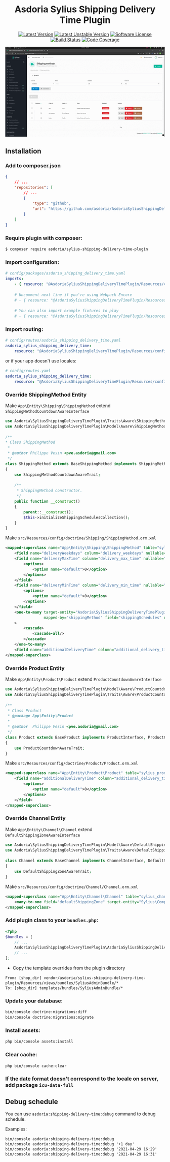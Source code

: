 <h1 align="center">Asdoria Sylius Shipping Delivery Time Plugin</h1>

<div align="center">

[![Latest Version][ico-version]][link-packagist]
[![Latest Unstable Version][ico-unstable-version]][link-packagist]
[![Software License][ico-license]](LICENSE)
[![Build Status][ico-github-actions]][link-github-actions]
[![Code Coverage][ico-code-coverage]][link-code-coverage]

</div>

<div style="max-width: max-content; height: auto; margin: auto">

![Shipping delivery time plugin](doc/presentation.gif)

</div>

## Installation

### Add to composer.json

```json
{
    // ...
    "repositories": [
        // ...
        {
            "type": "github",
            "url": "https://github.com/asdoria/AsdoriaSyliusShippingDeliveryTimePlugin"
        }
    ]
}
```

### Require plugin with composer:

```bash
$ composer require asdoria/sylius-shipping-delivery-time-plugin
```

### Import configuration:

```yaml
# config/packages/asdoria_shipping_delivery_time.yaml
imports:
    - { resource: "@AsdoriaSyliusShippingDeliveryTimePlugin/Resources/config/app/config.yaml" }

    # Uncomment next line if you're using Webpack Encore
    # - { resource: "@AsdoriaSyliusShippingDeliveryTimePlugin/Resources/config/app/config_webpack.yaml" }
    
    # You can also import example fixtures to play
    # - { resource: "@AsdoriaSyliusShippingDeliveryTimePlugin/Resources/config/app/fixtures.yaml" }
```

### Import routing:

```yaml
# config/routes/asdoria_shipping_delivery_time.yaml
asdoria_sylius_shipping_delivery_time:
    resource: "@AsdoriaSyliusShippingDeliveryTimePlugin/Resources/config/routes.yaml"
```

or if your app doesn't use locales:

```yaml
# config/routes.yaml
asdoria_sylius_shipping_delivery_time:
    resource: "@AsdoriaSyliusShippingDeliveryTimePlugin/Resources/config/routes_no_locale.yaml"

```

### Override ShippingMethod Entity

Make `App\Entity\Shipping\ShippingMethod` extend `ShippingMethodCountdownAwareInterface`
```php
use Asdoria\SyliusShippingDeliveryTimePlugin\Traits\Aware\ShippingMethodCountdownAwareTrait;
use Asdoria\SyliusShippingDeliveryTimePlugin\Model\Aware\ShippingMethodCountdownAwareInterface;

/**
* Class ShippingMethod
 *
 * @author Philippe Vesin <pve.asdoria@gmail.com>
 */
class ShippingMethod extends BaseShippingMethod implements ShippingMethodCountdownAwareInterface
{
    use ShippingMethodCountdownAwareTrait;
    
    /**
     * ShippingMethod constructor.
     */
    public function __construct()
    {
        parent::__construct();
        $this->initializeShippingSchedulesCollection();
    }
}
```

Make `src/Resources/config/doctrine/Shipping/ShippingMethod.orm.xml`
```xml
<mapped-superclass name="App\Entity\Shipping\ShippingMethod" table="sylius_shipping_method">
    <field name="deliveryWeekdays" column="delivery_weekdays" nullable="true" type="array"/>
    <field name="deliveryMaxTime" column="delivery_max_time" nullable="true" type="integer">
        <options>
            <option name="default">0</option>
        </options>
    </field>
    <field name="deliveryMinTime" column="delivery_min_time" nullable="true" type="integer">
        <options>
            <option name="default">0</option>
        </options>
    </field>
    <one-to-many target-entity="Asdoria\SyliusShippingDeliveryTimePlugin\Model\ShippingScheduleInterface"
                 mapped-by="shippingMethod" field="shippingSchedules" orphan-removal="true"
    >
        <cascade>
            <cascade-all/>
        </cascade>
    </one-to-many>
    <field name="additionalDeliveryTime" column="additional_delivery_time" nullable="true" type="json" />
</mapped-superclass>
```
### Override Product Entity


Make `App\Entity\Product\Product` extend `ProductCountdownAwareInterface`
```php
use Asdoria\SyliusShippingDeliveryTimePlugin\Model\Aware\ProductCountdownAwareInterface;
use Asdoria\SyliusShippingDeliveryTimePlugin\Traits\Aware\ProductCountdownAwareTrait;

/**
 * Class Product
 * @package App\Entity\Product
 *
 * @author  Philippe Vesin <pve.asdoria@gmail.com>
 */
class Product extends BaseProduct implements ProductInterface, ProductCountdownAwareInterface
{
    use ProductCountdownAwareTrait;
}
```

Make `src/Resources/config/doctrine/Product/Product.orm.xml`
```xml
<mapped-superclass name="App\Entity\Product\Product" table="sylius_product">
    <field name="additionalDeliveryTime" column="additional_delivery_time" nullable="true" type="integer">
        <options>
            <option name="default">0</option>
        </options>
    </field>
</mapped-superclass>
```

### Override Channel Entity


Make `App\Entity\Channel\Channel` extend `DefaultShippingZoneAwareInterface`
```php
use Asdoria\SyliusShippingDeliveryTimePlugin\Model\Aware\DefaultShippingZoneAwareInterface;
use Asdoria\SyliusShippingDeliveryTimePlugin\Traits\Aware\DefaultShippingZoneAwareTrait;

class Channel extends BaseChannel implements ChannelInterface, DefaultShippingZoneAwareInterface
{
    use DefaultShippingZoneAwareTrait;
}
```

Make `src/Resources/config/doctrine/Channel/Channel.orm.xml`
```xml
<mapped-superclass name="App\Entity\Channel\Channel" table="sylius_channel">
    <many-to-one field="defaultShippingZone" target-entity="Sylius\Component\Addressing\Model\ZoneInterface"/>
</mapped-superclass>
```

### Add plugin class to your `bundles.php`:

```php
<?php
$bundles = [
    // ...
    Asdoria\SyliusShippingDeliveryTimePlugin\AsdoriaSyliusShippingDeliveryTimePlugin::class => ['all' => true],
    // ...
];
```
* Copy the template overrides from the plugin directory
```
From: [shop_dir] vendor/asdoria/sylius-shipping-delivery-time-plugin/Resources/views/bundles/SyliusAdminBundle/*
To: [shop_dir] templates/bundles/SyliusAdminBundle/*
```

### Update your database:

```bash
bin/console doctrine:migrations:diff
bin/console doctrine:migrations:migrate
```

### Install assets:

```bash
php bin/console assets:install
```

### Clear cache:

```bash
php bin/console cache:clear
```

### If the date format doesn't correspond to the locale on server, add package `icu-data-full`

## Debug schedule

You can use `asdoria:shipping-delivery-time:debug` command to debug schedule.

Examples:

```
bin/console asdoria:shipping-delivery-time:debug
bin/console asdoria:shipping-delivery-time:debug '+1 day'
bin/console asdoria:shipping-delivery-time:debug '2021-04-29 16:29'
bin/console asdoria:shipping-delivery-time:debug '2021-04-29 16:31'
```

[ico-version]: https://poser.pugx.org/asdoria/sylius-shipping-delivery-time-plugin/v/stable
[ico-unstable-version]: https://poser.pugx.org/asdoria/sylius-shipping-delivery-time-plugin/v/unstable
[ico-license]: https://poser.pugx.org/asdoria/sylius-shipping-delivery-time-plugin/license
[ico-github-actions]: https://github.com/Setono/SyliusShippingDeliveryTimePlugin/workflows/build/badge.svg
[ico-code-coverage]: https://codecov.io/gh/Setono/SyliusShippingDeliveryTimePlugin/branch/master/graph/badge.svg

[link-packagist]: https://packagist.org/packages/asdoria/sylius-shipping-delivery-time-plugin
[link-github-actions]: https://github.com/Setono/SyliusShippingDeliveryTimePlugin/actions
[link-code-coverage]: https://codecov.io/gh/Setono/SyliusShippingDeliveryTimePlugin
